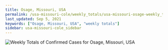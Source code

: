 ```yaml
---
title: Osage, Missouri, USA
permalink: /usa-missouri-cole/weekly_totals/usa-missouri-osage-weekly_totals.html
last_updated: Sep 5, 2021
keywords: ["Osage, Missouri, USA", "weekly totals"]
sidebar: usa-missouri-cole_sidebar
---
```


![Weekly Totals of Confirmed Cases for Osage, Missouri, USA](/covid_tracker/images/graphs/usa-missouri-osage-weekly_totals_graph.png)
